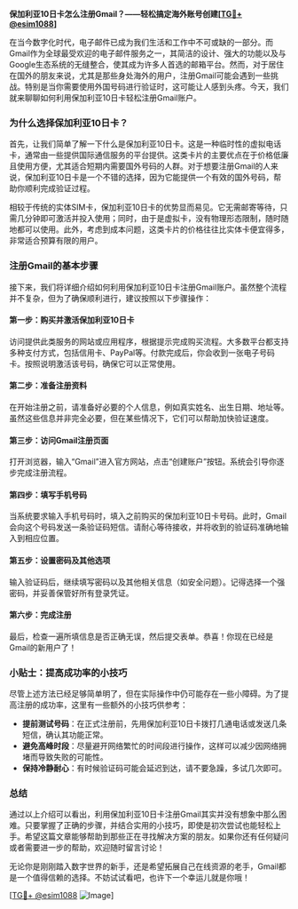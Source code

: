 **保加利亚10日卡怎么注册Gmail？——轻松搞定海外账号创建[[TG💪+ @esim1088](https://t.me/s/esim1088)]**

在当今数字化时代，电子邮件已成为我们生活和工作中不可或缺的一部分。而Gmail作为全球最受欢迎的电子邮件服务之一，其简洁的设计、强大的功能以及与Google生态系统的无缝整合，使其成为许多人首选的邮箱平台。然而，对于居住在国外的朋友来说，尤其是那些身处海外的用户，注册Gmail可能会遇到一些挑战。特别是当你需要使用外国号码进行验证时，这可能让人感到头疼。今天，我们就来聊聊如何利用保加利亚10日卡轻松注册Gmail账户。

### 为什么选择保加利亚10日卡？

首先，让我们简单了解一下什么是保加利亚10日卡。这是一种临时性的虚拟电话卡，通常由一些提供国际通信服务的平台提供。这类卡片的主要优点在于价格低廉且使用方便，尤其适合短期内需要国外号码的人群。对于想要注册Gmail的人来说，保加利亚10日卡是一个不错的选择，因为它能提供一个有效的国外号码，帮助你顺利完成验证过程。

相较于传统的实体SIM卡，保加利亚10日卡的优势显而易见。它无需邮寄等待，只需几分钟即可激活并投入使用；同时，由于是虚拟卡，没有物理形态限制，随时随地都可以使用。此外，考虑到成本问题，这类卡片的价格往往比实体卡便宜得多，非常适合预算有限的用户。

### 注册Gmail的基本步骤

接下来，我们将详细介绍如何利用保加利亚10日卡注册Gmail账户。虽然整个流程并不复杂，但为了确保顺利进行，建议按照以下步骤操作：

#### 第一步：购买并激活保加利亚10日卡
访问提供此类服务的网站或应用程序，根据提示完成购买流程。大多数平台都支持多种支付方式，包括信用卡、PayPal等。付款完成后，你会收到一张电子号码卡。按照说明激活该号码，确保它可以正常使用。

#### 第二步：准备注册资料
在开始注册之前，请准备好必要的个人信息，例如真实姓名、出生日期、地址等。虽然这些信息并非完全必要，但在某些情况下，它们可以帮助加快验证速度。

#### 第三步：访问Gmail注册页面
打开浏览器，输入“Gmail”进入官方网站，点击“创建账户”按钮。系统会引导你逐步完成注册流程。

#### 第四步：填写手机号码
当系统要求输入手机号码时，填入之前购买的保加利亚10日卡号码。此时，Gmail会向这个号码发送一条验证码短信。请耐心等待接收，并将收到的验证码准确地输入到相应位置。

#### 第五步：设置密码及其他选项
输入验证码后，继续填写密码以及其他相关信息（如安全问题）。记得选择一个强密码，并妥善保管好所有登录凭证。

#### 第六步：完成注册
最后，检查一遍所填信息是否正确无误，然后提交表单。恭喜！你现在已经是Gmail的新用户了！

### 小贴士：提高成功率的小技巧

尽管上述方法已经足够简单明了，但在实际操作中仍可能存在一些小障碍。为了提高注册的成功率，这里有一些额外的小技巧供参考：

- **提前测试号码**：在正式注册前，先用保加利亚10日卡拨打几通电话或发送几条短信，确认其功能正常。
- **避免高峰时段**：尽量避开网络繁忙的时间段进行操作，这样可以减少因网络拥堵而导致失败的可能性。
- **保持冷静耐心**：有时候验证码可能会延迟到达，请不要急躁，多试几次即可。

### 总结

通过以上介绍可以看出，利用保加利亚10日卡注册Gmail其实并没有想象中那么困难。只要掌握了正确的步骤，并结合实用的小技巧，即使是初次尝试也能轻松上手。希望这篇文章能够帮助到那些正在寻找解决方案的朋友。如果你还有任何疑问或者需要进一步的帮助，欢迎随时留言讨论！

无论你是刚刚踏入数字世界的新手，还是希望拓展自己在线资源的老手，Gmail都是一个值得信赖的选择。不妨试试看吧，也许下一个幸运儿就是你哦！

[[TG💪+ @esim1088](https://t.me/s/esim1088) ![Image](https://i.postimg.cc/4NQfJmqS/Snipaste-2025-05-13-00-14-12.png)]